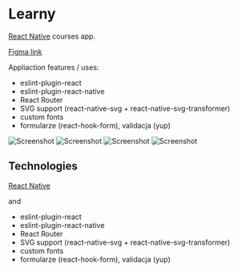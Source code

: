 # Learny

[React Native](https://reactnative.dev) courses app.

[Figma link](https://www.figma.com/file/tj3yGEXxXTFbcNWczlm5Du/Learny?t=4fX5eodTb2DbELhL-1)

Appliaction features / uses: 
- eslint-plugin-react
- eslint-plugin-react-native
- React Router
- SVG support (react-native-svg + react-native-svg-transformer)
- custom fonts
- formularze (react-hook-form), validacja (yup)


![Screenshot](./images/onboarding2.png)
![Screenshot](./images/signup1.png)
![Screenshot](./images/login.png)
![Screenshot](./images/splash.png)

## Technologies

[React Native](https://reactnative.dev)

and


- eslint-plugin-react
- eslint-plugin-react-native
- React Router
- SVG support (react-native-svg + react-native-svg-transformer)
- custom fonts
- formularze (react-hook-form), validacja (yup)


